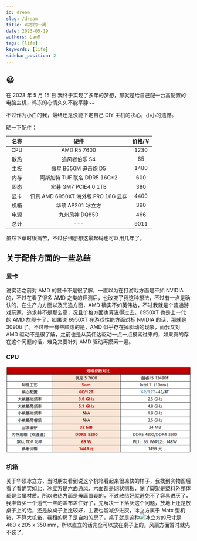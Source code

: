 ```yaml
---
id: dream
slug: /dream
title: 鸡冻的一周
date: 2023-05-19
authors: LanM
tags: [life]
keywords: [life]
sidebar_position: 2
---
```


## 😆

在 2023 年 5 月 15 日 我终于实现了多年的梦想，那就是给自己配一台高配置的电脑主机，鸡冻的心情久久不能平静~~

不过作为小白的我，最终还是没能下定自己 DIY 主机的决心，小小的遗憾。

晒一下配件：

|             名称             |                硬件                 | 价格/￥ |
| :--------------------------: | :---------------------------------: | :-----: |
| &nbsp;&nbsp;CPU&nbsp;&nbsp;  |             AMD R5 7600             |  1230   |
| &nbsp;&nbsp;散热&nbsp;&nbsp; |            追风者伯乐 S4            |   65    |
| &nbsp;&nbsp;主板&nbsp;&nbsp; |        微星 B650M 迫击炮 D5         |  1480   |
| &nbsp;&nbsp;内存&nbsp;&nbsp; |    阿斯加特 TUF 联名 DDR5 16G\*2    |   600   |
| &nbsp;&nbsp;固态&nbsp;&nbsp; |        宏碁 GM7 PCIE4.0 1TB         |   380   |
| &nbsp;&nbsp;显卡&nbsp;&nbsp; | 讯景 AMD 6950XT 海外版 PRO 16G 显存 |  4400   |
| &nbsp;&nbsp;机箱&nbsp;&nbsp; |          华硕 AP201 冰立方          |   390   |
| &nbsp;&nbsp;电源&nbsp;&nbsp; |           九州风神 DQ850            |   466   |
| &nbsp;&nbsp;总计&nbsp;&nbsp; |                 ---                 |  9011   |

虽然下单时很痛苦，不过仔细想想这最起码也可以用几年了。

<!-- truncate -->

## 关于配件方面的一些总结

### 显卡

说实话之前对 AMD 的显卡不是很了解，一直以为在打游戏方面是不如 NVIDIA 的，不过在看了很多 AMD 之类的评测后，也改变了我这种想法，不过有一点是确认的，在生产力方面以及光追方面，AMD 确实不如英伟达，不过我就是个普通游戏玩家，追求并不是那么高，况且价格方面也算说得过去。6950XT 也是上一代的 AMD 旗舰卡了，如果说 6950XT 在游戏性能方面对标 NVIDIA 的话，那就是 3090ti 了。不过唯一有些顾虑的是，AMD 似乎存在掉驱动的现象，而我又对 AMD 驱动不是很了解，之前也是从英伟达驱动一点一点摸索过来的，如果真的存在这个问题的话，难免又要针对 AMD 驱动再摸索一遍。

### CPU

![image](./img/cpu.png)

### 机箱

关于华硕冰立方，当时朋友看到说这个机箱看起来很凉快的样子，我找到实物图后看了看确实如此，冰立方是六面通风，六面都是网状侧板，除了脚架是塑料外整体都是金属材质。所以散热方面是毋庸置疑的，不过散热好就避免不了容易进灰了，我准备买一个透气一些的盖布盖住好了，先解决一下落灰这个问题，放地上还是放桌子上的话，还是放桌子上比较好，主要也能减少进灰，冰立方属于 Matx 型机箱，不算大机箱，我租的房子是自如的房子，桌子就是这种<img src='/assets/images/table-e752c3fe5482f8213613369ad0dc9c0a.png' width='20%'/>冰立方的尺寸是 460 x 205 x 350 mm，所以直立的话完全可以放在桌子上的。风扇方面暂时就先不装了。
